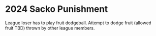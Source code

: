 # 2024 Sacko Punishment

League loser has to play fruit dodgeball. Attempt to dodge fruit (allowed fruit TBD) thrown by other league members. 
